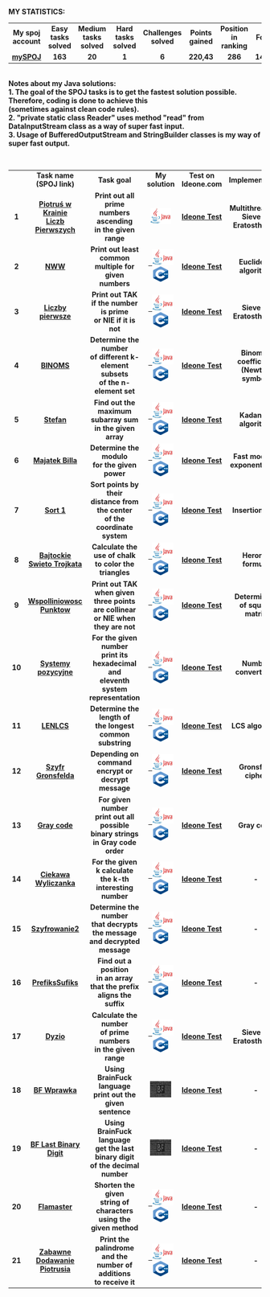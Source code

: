 <B>MY STATISTICS:
<table align="center" valign="middle">
   <tr align="center" valign="middle">
      <td>My spoj account </td> 
      <td>Easy tasks solved</td> 
      <td>Medium tasks solved</td> 
      <td>Hard tasks solved</td> 
      <td>Challenges solved</td>
      <td>Points gained</td>
      <td>Position in ranking</td>
      <td>For the day</td> 
   </tr>
   <tr align="center" valign="middle">
      <td><a href="https://pl.spoj.com/users/paweliszcz_20k/"> mySPOJ</a> </td> 
      <td><B>163</td>
      <td><B>20</td> 
      <td><B>1</td> 
      <td><B>6</td>
      <td><B>220,43</td>
      <td><B>286</td>
      <td><B>14.10.2020</td>
   </tr>
</table>

<br><B>Notes about my Java solutions:</B> 
<br>1. The goal of the SPOJ tasks is to get the fastest solution possible. Therefore, coding is done to achieve this <br>(sometimes against clean code rules).
<br>2. "private static class Reader" uses method "read" from DataInputStream class as a way of super fast input.
<br>3. Usage of BufferedOutputStream and StringBuilder classes is my way of super fast output.

<br><table align="center" valign="middle">
   <tr align="center" valign="middle">
      <td> </td> 
      <td><B>Task name<br>(SPOJ link)</td> </th>
      <td><B>Task goal</td> </th>
      <td><B>My solution</td> 
      <td><B>Test on<br> Ideone.com</td>    
      <td><B>Implementation</td> </th> 
   </tr>
    <tr>
      <td align="center" valign="middle">1</td> 
      <td align="center" valign="middle"><a href="https://pl.spoj.com/problems/BFN2/">Piotruś w Krainie<br> Liczb Pierwszych</a></td>
      <td align="center" valign="middle">Print out all prime<br>numbers ascending<br>in the given range</td>
      <td align="center" valign="middle">
         <a href="https://github.com/Pawel-Iskra/mySPOJ/blob/master/mySPOJ/KrainaLiczbPierwszych.java">
         <img alt="Java" src="https://github.com/Pawel-Iskra/mySPOJ/blob/master/mySPOJ/javaa.png"
         width=42" height="32"> </a>                     
      </td>
      <td align="center" valign="middle"><a href="https://ideone.com/FQwX4L">Ideone Test</a></td>
      <td align="center" valign="middle">Multithreading,<br> Sieve of Eratosthenes</td>
   </tr>
   <tr>
      <td align="center" valign="middle">2</td> 
      <td align="center" valign="middle"><a href="https://pl.spoj.com/problems/NWW">NWW</a></td>
      <td align="center" valign="middle">Print out least common<br>multiple for given numbers</td>
      <td align="center" valign="middle">
         <a href="https://github.com/Pawel-Iskra/mySPOJ/blob/master/mySPOJ/NWW2.java">&nbsp
         <img alt="Java" src="https://github.com/Pawel-Iskra/mySPOJ/blob/master/mySPOJ/javaa.png"
         width=42" height="32"> </a>
         <br>
         <a href="https://github.com/Pawel-Iskra/mySPOJ/blob/master/mySPOJ/NWW.cpp">
         <img alt="C++" src="https://github.com/Pawel-Iskra/mySPOJ/blob/master/mySPOJ/cpp.png"
         width=30" height="30"> </a>                     
      </td>
      <td align="center" valign="middle"><a href="https://ideone.com/CovReW">Ideone Test</a></td>
      <td align="center" valign="middle">Euclidean algorithm</td>
   </tr>
   <tr>
      <td align="center" valign="middle">3</td>                  
      <td align="center" valign="middle"><a href="https://pl.spoj.com/problems/PRIME_T/">Liczby pierwsze</a></td>
      <td align="center" valign="middle">Print out TAK<br>if the number is prime<br>or NIE if it is not</td>                                                                                 
      <td align="center" >
         <a href="https://github.com/Pawel-Iskra/mySPOJ/blob/master/mySPOJ/LiczbyPierwsze.java">&nbsp
         <img alt="Java" src="https://github.com/Pawel-Iskra/mySPOJ/blob/master/mySPOJ/javaa.png"
         width=42" height="32"> </a>
         <br>
         <a href="https://github.com/Pawel-Iskra/mySPOJ/blob/master/mySPOJ/primes_t2.cpp">
         <img alt="C++" src="https://github.com/Pawel-Iskra/mySPOJ/blob/master/mySPOJ/cpp.png"
         width=30" height="30"> </a>
   </td>
    <td align="center" valign="middle"><a href="https://ideone.com/jmYSsT">Ideone Test</a></td>
      <td align="center" valign="middle">Sieve of Eratosthenes</td>
   </tr>
   <tr>
      <td align="center" valign="middle">4</td> 
      <td align="center" valign="middle"><a href="https://pl.spoj.com/problems/BINOMS/">BINOMS</a></td>
      <td align="center" valign="middle">Determine the number<br>of different k-element subsets<br>of the n-element set</td>                                                                                 
      <td align="center" valign="middle">
         <a href="https://github.com/Pawel-Iskra/mySPOJ/blob/master/mySPOJ/BINOMS.java">&nbsp
         <img alt="Java" src="https://github.com/Pawel-Iskra/mySPOJ/blob/master/mySPOJ/javaa.png"
         width=42" height="32"> </a>
         <br>
         <a href="https://github.com/Pawel-Iskra/mySPOJ/blob/master/mySPOJ/Binoms.cpp">
         <img alt="C++" src="https://github.com/Pawel-Iskra/mySPOJ/blob/master/mySPOJ/cpp.png"
         width=30" height="30"> </a> </td>
       <td align="center" valign="middle"><a href="https://ideone.com/8BYi2S">Ideone Test</a></td>
       <td align="center" valign="middle">Binomial coefficient<br>(Newton symbol)</td>
   </tr>
   <tr>
      <td align="center" valign="middle">5</td> 
      <td align="center" valign="middle"><a href="https://pl.spoj.com/problems/FZI_STEF/">Stefan</a></td> 
      <td align="center" valign="middle">Find out the maximum<br>subarray sum<br>in the given array</td>                                     
      <td align="center" valign="middle">
          <a href="https://github.com/Pawel-Iskra/mySPOJ/blob/master/mySPOJ/Stefan.java">&nbsp
          <img alt="Java" src="https://github.com/Pawel-Iskra/mySPOJ/blob/master/mySPOJ/javaa.png"
         width=42" height="32"> </a>
         <br>
         <a href="https://github.com/Pawel-Iskra/mySPOJ/blob/master/mySPOJ/Kadane.cpp">
         <img alt="C++" src="https://github.com/Pawel-Iskra/mySPOJ/blob/master/mySPOJ/cpp.png"
         width=30" height="30"> </a></td>
          <td align="center" valign="middle"><a href="https://ideone.com/C5KbvE">Ideone Test</a></td>
         <td align="center" valign="middle">Kadane's algorithm</td>
   </tr>
    <tr>
      <td align="center" valign="middle">6</td> 
      <td align="center" valign="middle"><a href="https://pl.spoj.com/problems/MWP2_2B/">Majatek Billa</a></td> 
      <td align="center" valign="middle">Determine the modulo<br>for the given power</td>                                                                                 
      <td align="center" valign="middle">
         <a href="https://github.com/Pawel-Iskra/mySPOJ/blob/master/mySPOJ/MajatekBilla.java">&nbsp
            <img alt="Java" src="https://github.com/Pawel-Iskra/mySPOJ/blob/master/mySPOJ/javaa.png"
         width=42" height="32"> </a>
         <br>
         <a href="https://github.com/Pawel-Iskra/mySPOJ/blob/master/mySPOJ/MajatekBilla.cpp">
         <img alt="C++" src="https://github.com/Pawel-Iskra/mySPOJ/blob/master/mySPOJ/cpp.png"
         width=30" height="30"> </a></td>
         <td align="center" valign="middle"><a href="https://ideone.com/KypUMa">Ideone Test</a></td> 
        <td align="center" valign="middle">Fast modular<br>exponentiation</td>
   </tr>
    <tr>
      <td align="center" valign="middle">7</td> 
      <td align="center" valign="middle"><a href="https://pl.spoj.com/problems/PP0506A/">Sort 1</a></td>
      <td align="center" valign="middle">Sort points by their<br>distance from the center<br>of the coordinate system</td>                                                                                   
      <td align="center" valign="middle">
          <a href="https://github.com/Pawel-Iskra/mySPOJ/blob/master/mySPOJ/Sort1.java">&nbsp
           <img alt="Java" src="https://github.com/Pawel-Iskra/mySPOJ/blob/master/mySPOJ/javaa.png"
         width=42" height="32"> </a>
         <br>
         <a href="https://github.com/Pawel-Iskra/mySPOJ/blob/master/mySPOJ/Sort1.cpp">
         <img alt="C++" src="https://github.com/Pawel-Iskra/mySPOJ/blob/master/mySPOJ/cpp.png"
         width=30" height="30"> </a></td>
         <td align="center" valign="middle"><a href="https://ideone.com/DED0dF">Ideone Test</a></td>
        <td align="center" valign="middle">Insertion Sort</td>
   </tr>
   <tr>
      <td align="center" valign="middle">8</td> 
      <td align="center" valign="middle"><a href="https://pl.spoj.com/problems/BAJTST/">Bajtockie<br>Swieto Trojkata</a></td>
      <td align="center" valign="middle">Calculate the use of chalk<br>to color the triangles</td>                                                                                 
      <td align="center" valign="middle">
         <a href="https://github.com/Pawel-Iskra/mySPOJ/blob/master/mySPOJ/BajtockieSwietoTrojkata.java">&nbsp
            <img alt="Java" src="https://github.com/Pawel-Iskra/mySPOJ/blob/master/mySPOJ/javaa.png"
         width=42" height="32"> </a>
         <br>
         <a href="https://github.com/Pawel-Iskra/mySPOJ/blob/master/mySPOJ/BajtockieSwietoTrojkata.cpp">
         <img alt="C++" src="https://github.com/Pawel-Iskra/mySPOJ/blob/master/mySPOJ/cpp.png"
         width=30" height="30"> </a></td>
       <td align="center" valign="middle"><a href="https://ideone.com/tvO5Ho">Ideone Test</a></td>
      <td align="center" valign="middle">Heron's formula</td>
   </tr>
   <tr>
      <td align="center" valign="middle">9</td> 
      <td align="center" valign="middle"><a href="https://pl.spoj.com/problems/JWSPLIN/">Wspolliniowosc<br>Punktow</a></td>
      <td align="center" valign="middle">Print out TAK when given<br>three points are collinear<br>or NIE when they are not</td>                                                                                  
      <td align="center" valign="middle">
          <a href="https://github.com/Pawel-Iskra/mySPOJ/blob/master/mySPOJ/WspolliniowoscPunktow.java">&nbsp
            <img alt="Java" src="https://github.com/Pawel-Iskra/mySPOJ/blob/master/mySPOJ/javaa.png"
         width=42" height="32"> </a>
         <br>
         <a href="https://github.com/Pawel-Iskra/mySPOJ/blob/master/mySPOJ/WspolliniowoscPunktow.cpp">
         <img alt="C++" src="https://github.com/Pawel-Iskra/mySPOJ/blob/master/mySPOJ/cpp.png"
         width=30" height="30"> </a></td>
         <td align="center" valign="middle"><a href="https://ideone.com/fmOmqH">Ideone Test</a></td>
         <td align="center" valign="middle">Determinant<br>of square matrix</td>
   </tr>
    <tr>
      <td align="center" valign="middle">10</td> 
      <td align="center" valign="middle"><a href="https://pl.spoj.com/problems/SYS/">Systemy pozycyjne</a></td>
      <td align="center" valign="middle">For the given number<br>print its hexadecimal and<br>eleventh system representation</td>                                                                              
      <td align="center" valign="middle">
         <a href="https://github.com/Pawel-Iskra/mySPOJ/blob/master/mySPOJ/SystemyPozycyjne.java">&nbsp
         <img alt="Java" src="https://github.com/Pawel-Iskra/mySPOJ/blob/master/mySPOJ/javaa.png"
         width=42" height="32"> </a>
        <br>
         <a href="https://github.com/Pawel-Iskra/mySPOJ/blob/master/mySPOJ/SystemyPozycyjne.cpp">
         <img alt="C++" src="https://github.com/Pawel-Iskra/mySPOJ/blob/master/mySPOJ/cpp.png"
         width=30" height="30"> </a></td>
         <td align="center" valign="middle"><a href="https://ideone.com/5teljJ">Ideone Test</a></td>
        <td align="center" valign="middle">Number convertions</td>
   </tr>
   <tr>
      <td align="center" valign="middle">11</td> 
      <td align="center" valign="middle"><a href="https://pl.spoj.com/problems/LENLCS/">LENLCS</a></td>
      <td align="center" valign="middle">Determine the length of<br>the longest common substring</td>
      <td align="center" valign="middle">
          <a href="https://github.com/Pawel-Iskra/mySPOJ/blob/master/mySPOJ/LENLCS.java">&nbsp
          <img alt="Java" src="https://github.com/Pawel-Iskra/mySPOJ/blob/master/mySPOJ/javaa.png"
         width=42" height="32"> </a>
         <br>
         <a href="https://github.com/Pawel-Iskra/mySPOJ/blob/master/mySPOJ/LENLCS.cpp">
         <img alt="C++" src="https://github.com/Pawel-Iskra/mySPOJ/blob/master/mySPOJ/cpp.png"
         width=30" height="30"> </a></td> 
      <td align="center" valign="middle"><a href="https://ideone.com/xOS9gP">Ideone Test</a></td>
      <td align="center" valign="middle">LCS algorithm</td>
   </tr>
   <tr>
      <td align="center" valign="middle">12</td> 
      <td align="center" valign="middle"><a href="https://pl.spoj.com/problems/WI_SZYFR/">Szyfr Gronsfelda</a></td>
      <td align="center" valign="middle">Depending on command<br>encrypt or decrypt message</td>                                                                                   
      <td align="center" valign="middle">
         <a href="https://github.com/Pawel-Iskra/mySPOJ/blob/master/mySPOJ/SzyfrGronsfelda.java">&nbsp
            <img alt="Java" src="https://github.com/Pawel-Iskra/mySPOJ/blob/master/mySPOJ/javaa.png"
         width=42" height="32"> </a>
         <br>
         <a href="https://github.com/Pawel-Iskra/mySPOJ/blob/master/mySPOJ/SzyfrGronsfelda.cpp">
         <img alt="C++" src="https://github.com/Pawel-Iskra/mySPOJ/blob/master/mySPOJ/cpp.png"
         width=30" height="30"> </a></td> 
       <td align="center" valign="middle"><a href="https://ideone.com/hX41SG">Ideone Test</a></td>
       <td align="center" valign="middle">Gronsfeld cipher</td>
   </tr>
   <tr>
      <td align="center" valign="middle">13</td> 
      <td align="center" valign="middle"><a href="https://pl.spoj.com/problems/PP0505D/">Gray code</a></td>
      <td align="center" valign="middle">For given number<br>print out all possible<br>binary strings<br>in Gray code order</td>                                                                                  
      <td align="center" valign="middle">
         <a href="https://github.com/Pawel-Iskra/mySPOJ/blob/master/mySPOJ/GrayCode.java">&nbsp
            <img alt="Java" src="https://github.com/Pawel-Iskra/mySPOJ/blob/master/mySPOJ/javaa.png"
         width=42" height="32"> </a>
         <br>
         <a href="https://github.com/Pawel-Iskra/mySPOJ/blob/master/mySPOJ/GrayCode.cpp">
         <img alt="C++" src="https://github.com/Pawel-Iskra/mySPOJ/blob/master/mySPOJ/cpp.png"
         width=30" height="30"> </a></td> 
      <td align="center" valign="middle"><a href="https://ideone.com/WZXplF">Ideone Test</a></td>
      <td align="center" valign="middle">Gray code</td>
   </tr>
   <tr>
      <td align="center" valign="middle">14</td> 
      <td align="center" valign="middle"><a href="https://pl.spoj.com/problems/ETI06F2/">Ciekawa<br>Wyliczanka</a></td>
      <td align="center" valign="middle">For the given k calculate<br>the k-th interesting number</td>                                                                                  
      <td align="center" valign="middle">
         <a href="https://github.com/Pawel-Iskra/mySPOJ/blob/master/mySPOJ/CiekawaWyliczanka.java">&nbsp
            <img alt="Java" src="https://github.com/Pawel-Iskra/mySPOJ/blob/master/mySPOJ/javaa.png"
         width=42" height="32"> </a>
         <br>
         <a href="https://github.com/Pawel-Iskra/mySPOJ/blob/master/mySPOJ/CiekawaWyliczanka.cpp">
         <img alt="C++" src="https://github.com/Pawel-Iskra/mySPOJ/blob/master/mySPOJ/cpp.png"
         width=30" height="30"> </a></td>
      <td align="center" valign="middle"><a href="https://ideone.com/wEZH69">Ideone Test</a></td>
      <td align="center" valign="middle"> - </td>
   </tr>
    <tr>
      <td align="center" valign="middle">15</td> 
      <td align="center" valign="middle"><a href="https://pl.spoj.com/problems/JSZYFR2/">Szyfrowanie2</a></td>
      <td align="center" valign="middle">Determine the number<br>that decrypts the message<br>and decrypted message</td>                                                                                  
      <td align="center" valign="middle">
         <a href="https://github.com/Pawel-Iskra/mySPOJ/blob/master/mySPOJ/Szyfrowanie2.java">&nbsp
            <img alt="Java" src="https://github.com/Pawel-Iskra/mySPOJ/blob/master/mySPOJ/javaa.png"
         width=42" height="32"> </a>
         <br>
         <a href="https://github.com/Pawel-Iskra/mySPOJ/blob/master/mySPOJ/Szyfrowanie2.cpp">
         <img alt="C++" src="https://github.com/Pawel-Iskra/mySPOJ/blob/master/mySPOJ/cpp.png"
         width=30" height="30"> </a></td>
      <td align="center" valign="middle"><a href="https://ideone.com/Q45aDq">Ideone Test</a></td>
      <td align="center" valign="middle"> - </td>
   </tr>
   <tr>
      <td align="center" valign="middle">16</td> 
      <td align="center" valign="middle"><a href="https://pl.spoj.com/problems/MWP4_1E/">PrefiksSufiks</a></td>
      <td align="center" valign="middle">Find out a position<br>in an array that the prefix<br>aligns the suffix</td>                                                                                  
      <td align="center" valign="middle">
         <a href="https://github.com/Pawel-Iskra/mySPOJ/blob/master/mySPOJ/PrefixSuffix.java">&nbsp
            <img alt="Java" src="https://github.com/Pawel-Iskra/mySPOJ/blob/master/mySPOJ/javaa.png"
         width=42" height="32"> </a>
         <br>
         <a href="https://github.com/Pawel-Iskra/mySPOJ/blob/master/mySPOJ/PrefixSuffix.cpp">
         <img alt="C++" src="https://github.com/Pawel-Iskra/mySPOJ/blob/master/mySPOJ/cpp.png"
         width=30" height="30"> </a></td>
      <td align="center" valign="middle"><a href="https://ideone.com/ooIrHw">Ideone Test</a></td>
      <td align="center" valign="middle"> - </td>
   </tr>
   <tr>
      <td align="center" valign="middle">17</td> 
      <td align="center" valign="middle"><a href="https://pl.spoj.com/problems/DYZIO2/">Dyzio</a></td>
      <td align="center" valign="middle">Calculate the number<br>of prime numbers<br>in the given range</td>                                                                                  
      <td align="center" valign="middle">
         <a href="https://github.com/Pawel-Iskra/mySPOJ/blob/master/mySPOJ/Dyzio.java">&nbsp
            <img alt="Java" src="https://github.com/Pawel-Iskra/mySPOJ/blob/master/mySPOJ/javaa.png"
         width=42" height="32"> </a>
         <br>
         <a href="https://github.com/Pawel-Iskra/mySPOJ/blob/master/mySPOJ/Dyzio.cpp">
         <img alt="C++" src="https://github.com/Pawel-Iskra/mySPOJ/blob/master/mySPOJ/cpp.png"
         width=30" height="30"> </a></td>
      <td align="center" valign="middle"><a href="https://ideone.com/AhWFaw">Ideone Test</a></td>
      <td align="center" valign="middle">Sieve of Eratosthenes</td>
   </tr>
    <tr>
      <td align="center" valign="middle">18</td> 
      <td align="center" valign="middle"><a href="https://pl.spoj.com/problems/BFEVIL/">BF Wprawka</a></td>
      <td align="center" valign="middle">Using BrainFuck language<br>print out the given sentence</td>                                                                                 
      <td align="center" valign="middle">
          <a href="https://github.com/Pawel-Iskra/mySPOJ/blob/master/mySPOJ/BF_Wprawka.bf">
          <img alt="Java" src="https://github.com/Pawel-Iskra/mySPOJ/blob/master/mySPOJ/bf4.png"
         width=42" height="32"> </a></td>
       <td align="center" valign="middle"><a href="https://ideone.com/Hyxli3">Ideone Test</a></td>
      <td align="center" valign="middle"> - </td>
   </tr>
    <tr>
      <td align="center" valign="middle">19</td> 
      <td align="center" valign="middle"><a href="https://pl.spoj.com/problems/ODDBF/">BF Last Binary Digit</a></td>
      <td align="center" valign="middle">Using BrainFuck language<br>get the last binary digit<br>of the decimal number</td>
      <td align="center" valign="middle">
         <a href="https://github.com/Pawel-Iskra/mySPOJ/blob/master/mySPOJ/BF_LastBinaryDigit.bf">
            <img alt="Java" src="https://github.com/Pawel-Iskra/mySPOJ/blob/master/mySPOJ/bf4.png"
         width=42" height="32"> </a></td>
      <td align="center" valign="middle"><a href="https://ideone.com/sz7AHT">Ideone Test</a></td>
      <td align="center" valign="middle"> - </td>
   </tr>
   <tr>
      <td align="center" valign="middle">20</td> 
      <td align="center" valign="middle"><a href="https://pl.spoj.com/problems/FLAMASTE/">Flamaster</a></td>
      <td align="center" valign="middle">Shorten the given<br>string of characters<br>using the given method</td>                                                                                   
      <td align="center" valign="middle">
          <a href="https://github.com/Pawel-Iskra/mySPOJ/blob/master/mySPOJ/Flamaster.java">&nbsp
          <img alt="Java" src="https://github.com/Pawel-Iskra/mySPOJ/blob/master/mySPOJ/javaa.png"
         width=42" height="32"> </a>
         <br>
         <a href="https://github.com/Pawel-Iskra/mySPOJ/blob/master/mySPOJ/Flamaster.cpp">
         <img alt="C++" src="https://github.com/Pawel-Iskra/mySPOJ/blob/master/mySPOJ/cpp.png"
         width=30" height="30"> </a></td>
      <td align="center" valign="middle"><a href="https://ideone.com/2krgDA">Ideone Test</a></td>
      <td align="center" valign="middle"> - </td>
   </tr>
    <tr>
      <td align="center" valign="middle">21</td> 
      <td align="center" valign="middle"><a href="https://pl.spoj.com/problems/BFN1/">Zabawne<br> Dodawanie Piotrusia</a></td>
      <td align="center" valign="middle">Print the palindrome<br>and the number of additions<br>to receive it</td>
      <td align="center" valign="middle">
         <a href="https://github.com/Pawel-Iskra/mySPOJ/blob/master/mySPOJ/ZabawneDodawaniePiotrusia.java">&nbsp
           <img alt="Java" src="https://github.com/Pawel-Iskra/mySPOJ/blob/master/mySPOJ/javaa.png"
         width=42" height="32"> </a>
         <br>
         <a href="https://github.com/Pawel-Iskra/mySPOJ/blob/master/mySPOJ/ZabawneDodawaniePiotrusia.cpp">
         <img alt="C++" src="https://github.com/Pawel-Iskra/mySPOJ/blob/master/mySPOJ/cpp.png"
         width=30" height="30"> </a></td>
      <td align="center" valign="middle"><a href="https://ideone.com/wMlQky">Ideone Test</a></td>
      <td align="center" valign="middle"> - </td>
   </tr>
   
</table>
